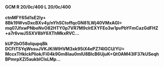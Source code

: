 #### GCM R 20/0c/400 L 20/0c/400
**ctnMFY65d1sE2Iy+**<br/>**8Bk19WvsDxcBXv4y/nYhSCtoffqcGN81LWj40VMxAGI=**<br/>**mq07JfxwPNboNvO82HTY0p7VR7M9clrEXYFEo3w1pvPbYFmCazGdFHZ+a7r6vwJ5SXV8bY6XThMkxRVC...**<br/><br/>
**kUP2bO58oIqupqBk**<br/>**DCFtTSYqWssuJVKJKiWlHVM3xk95iX4ePZ74lGCU/YU=**<br/>**MccxTHkIckPliok/Fi04k9Gm8Iau0mlU8BIcB6UjuK+QtOAM43lF37kUSeqhBPmrpXZi5aukbICIsLMp...**